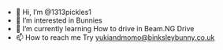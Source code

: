 - 👋 Hi, I’m @1313pickles1
- 👀 I’m interested in Bunnies
- 🌱 I’m currently learning How to drive in Beam.NG Drive
- 📫 How to reach me Try yukiandmomo@binksleybunny.co.uk

<!---
1313pickles1/1313pickles1 is a ✨ special ✨ repository because its `README.md` (this file) appears on your GitHub profile.
You can click the Preview link to take a look at your changes.
--->

